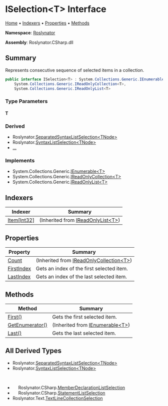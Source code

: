 <a name="_top"></a>

# ISelection\<T> Interface

[Home](../../README.md#_top) &#x2022; [Indexers](#indexers) &#x2022; [Properties](#properties) &#x2022; [Methods](#methods)

**Namespace**: [Roslynator](../README.md#_top)

**Assembly**: Roslynator\.CSharp\.dll

## Summary

Represents consecutive sequence of selected items in a collection\.

```csharp
public interface ISelection<T> : System.Collections.Generic.IEnumerable<T>,
    System.Collections.Generic.IReadOnlyCollection<T>,
    System.Collections.Generic.IReadOnlyList<T>
```

### Type Parameters

#### T

### Derived

* Roslynator\.[SeparatedSyntaxListSelection\<TNode>](../SeparatedSyntaxListSelection-1/README.md#_top)
* Roslynator\.[SyntaxListSelection\<TNode>](../SyntaxListSelection-1/README.md#_top)
* [...](#all-derived-types "See all derived types")

### Implements

* System\.Collections\.Generic\.[IEnumerable\<T>](https://docs.microsoft.com/en-us/dotnet/api/system.collections.generic.ienumerable-1)
* System\.Collections\.Generic\.[IReadOnlyCollection\<T>](https://docs.microsoft.com/en-us/dotnet/api/system.collections.generic.ireadonlycollection-1)
* System\.Collections\.Generic\.[IReadOnlyList\<T>](https://docs.microsoft.com/en-us/dotnet/api/system.collections.generic.ireadonlylist-1)

## Indexers

| Indexer | Summary |
| ------- | ------- |
| [Item\[Int32\]](https://docs.microsoft.com/en-us/dotnet/api/system.collections.generic.ireadonlylist-1.item) |  \(Inherited from [IReadOnlyList\<T>](https://docs.microsoft.com/en-us/dotnet/api/system.collections.generic.ireadonlylist-1)\) |

## Properties

| Property | Summary |
| -------- | ------- |
| [Count](https://docs.microsoft.com/en-us/dotnet/api/system.collections.generic.ireadonlycollection-1.count) |  \(Inherited from [IReadOnlyCollection\<T>](https://docs.microsoft.com/en-us/dotnet/api/system.collections.generic.ireadonlycollection-1)\) |
| [FirstIndex](FirstIndex/README.md#_top) | Gets an index of the first selected item\. |
| [LastIndex](LastIndex/README.md#_top) | Gets an index of the last selected item\. |

## Methods

| Method | Summary |
| ------ | ------- |
| [First()](First/README.md#_top) | Gets the first selected item\. |
| [GetEnumerator()](https://docs.microsoft.com/en-us/dotnet/api/system.collections.generic.ienumerable-1.getenumerator) |  \(Inherited from [IEnumerable\<T>](https://docs.microsoft.com/en-us/dotnet/api/system.collections.generic.ienumerable-1)\) |
| [Last()](Last/README.md#_top) | Gets the last selected item\. |

## All Derived Types

* Roslynator\.[SeparatedSyntaxListSelection\<TNode>](../SeparatedSyntaxListSelection-1/README.md#_top)
* Roslynator\.[SyntaxListSelection\<TNode>](../SyntaxListSelection-1/README.md#_top)

&emsp;
* &emsp; Roslynator\.CSharp\.[MemberDeclarationListSelection](../CSharp/MemberDeclarationListSelection/README.md#_top)
* &emsp; Roslynator\.CSharp\.[StatementListSelection](../CSharp/StatementListSelection/README.md#_top)
* Roslynator\.Text\.[TextLineCollectionSelection](../Text/TextLineCollectionSelection/README.md#_top)

